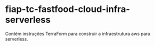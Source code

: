 # fiap-tc-fastfood-cloud-infra-serverless
Contém instruções TerraForm para construir a infraestrutura aws para serverless. 
